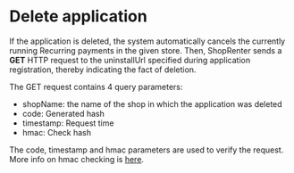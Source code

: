 # Delete application

If the application is deleted, the system automatically cancels the currently running Recurring payments in the given store.
Then, ShopRenter sends a **GET** HTTP request to the uninstallUrl specified during application registration, thereby indicating the fact of deletion.

The GET request contains 4 query parameters:
- shopName: the name of the shop in which the application was deleted
- code: Generated hash
- timestamp: Request time
- hmac: Check hash

The code, timestamp and hmac parameters are used to verify the request. More info on hmac checking is [here](https://github.com/Shoprenter/developers/blob/master/app-development/GETTING_STARTED.md).
